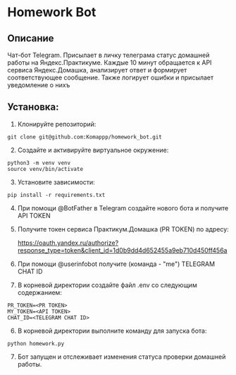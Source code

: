 # Homework Bot

## Описание

Чат-бот Telegram. Присылает в личку телеграма статус домашней работы на Яндекс.Практикуме. Каждые 10 минут обращается к API сервиса Яндекс.Домашка, анализирует ответ и формирует соответствующее сообщение. Также логирует ошибки и присылает уведомление о нихъ

## Установка:
1. Клонируйте репозиторий:
```
git clone git@github.com:Komappp/homework_bot.git
```
2. Создайте и активируйте виртуальное окружение:
```
python3 -m venv venv
source venv/bin/activate
```
3. Установите зависимости:
```
pip install -r requirements.txt
```
4. При помощи @BotFather в Telegram создайте нового бота и получите API TOKEN
5. Получите токен сервиса Практикум.Домашка (PR TOKEN) по адресу:
   
   https://oauth.yandex.ru/authorize?response_type=token&client_id=1d0b9dd4d652455a9eb710d450ff456a
6. При помощи @userinfobot получите (команда - "me") TELEGRAM CHAT ID
7. В корневой директории создайте файл .env со следующим содержанием:
```
PR_TOKEN=<PR TOKEN>
MY_TOKEN=<API TOKEN>
CHAT_ID=<TELEGRAM CHAT ID>
```
6. В корневой директории выполните команду для запуска бота:
```
python homework.py
```
7. Бот запущен и отслеживает изменения статуса проверки домашней работы.
